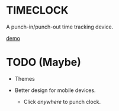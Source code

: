 TIMECLOCK
=========

A punch-in/punch-out time tracking device.

[demo](http://www.borkabrak.org/timeclock)

TODO (Maybe)
============

* Themes

* Better design for mobile devices.
    - Click *anywhere* to punch clock.
